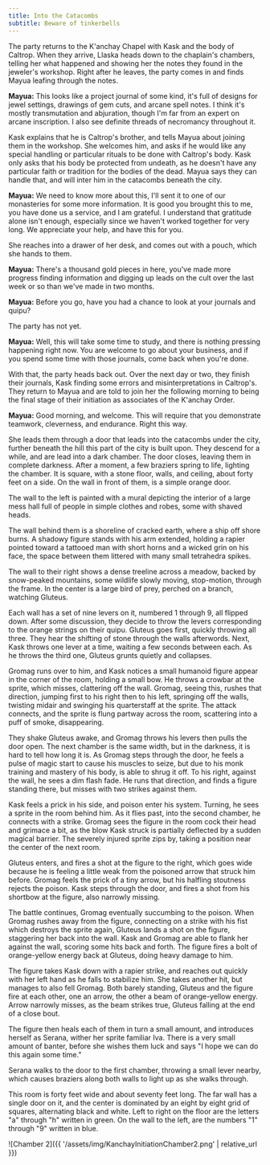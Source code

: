 ```yaml
---
title: Into the Catacombs
subtitle: Beware of tinkerbells
---
```


The party returns to the K'anchay Chapel with Kask and the body of Caltrop.  When they arrive, Llaska heads down to the chaplain's chambers, telling her what happened and showing her the notes they found in the jeweler's workshop.  Right after he leaves, the party comes in and finds Mayua leafing through the notes.

**Mayua:** This looks like a project journal of some kind, it's full of designs for jewel settings, drawings of gem cuts, and arcane spell notes.  I think it's mostly transmutation and abjuration, though I'm far from an expert on arcane inscription.  I also see definite threads of necromancy throughout it.

Kask explains that he is Caltrop's brother, and tells Mayua about joining them in the workshop.  She welcomes him, and asks if he would like any special handling or particular rituals to be done with Caltrop's body.  Kask only asks that his body be protected from undeath, as he doesn't have any particular faith or tradition for the bodies of the dead.  Mayua says they can handle that, and will inter him in the catacombs beneath the city.

**Mayua:** We need to know more about this, I'll sent it to one of our monasteries for some more information.  It is good you brought this to me, you have done us a service, and I am grateful.  I understand that gratitude alone isn't enough, especially since we haven't worked together for very long.  We appreciate your help, and have this for you.

She reaches into a drawer of her desk, and comes out with a pouch, which she hands to them.

**Mayua:** There's a thousand gold pieces in here, you've made more progress finding information and digging up leads on the cult over the last week or so than we've made in two months.

**Mayua:** Before you go, have you had a chance to look at your journals and quipu?

The party has not yet.

**Mayua:** Well, this will take some time to study, and there is nothing pressing happening right now.  You are welcome to go about your business, and if you spend some time with those journals, come back when you're done.

With that, the party heads back out.  Over the next day or two, they finish their journals, Kask finding some errors and misinterpretations in Caltrop's.  They return to Mayua and are told to join her the following morning to being the final stage of their initiation as associates of the K'anchay Order.

**Mayua:** Good morning, and welcome.  This will require that you demonstrate teamwork, cleverness, and endurance.  Right this way.

She leads them through a door that leads into the catacombs under the city, further beneath the hill this part of the city is built upon.  They descend for a while, and are lead into a dark chamber.  The door closes, leaving them in complete darkness.  After a moment, a few braziers spring to life, lighting the chamber.  It is square, with a stone floor, walls, and ceiling, about forty feet on a side.  On the wall in front of them, is a simple orange door.

The wall to the left is painted with a mural depicting the interior of a large mess hall full of people in simple clothes and robes, some with shaved heads.

The wall behind them is a shoreline of cracked earth, where a ship off shore burns.  A shadowy figure stands with his arm extended, holding a rapier pointed toward a tattooed man with short horns and a wicked grin on his face, the space between them littered with many small tetrahedra spikes.

The wall to their right shows a dense treeline across a meadow, backed by snow-peaked mountains, some wildlife slowly moving, stop-motion, through the frame.  In the center is a large bird of prey, perched on a branch, watching Gluteus.

Each wall has a set of nine levers on it, numbered 1 through 9, all flipped down.  After some discussion, they decide to throw the levers corresponding to the orange strings on their quipu.  Gluteus goes first, quickly throwing all three.  They hear the shifting of stone through the walls afterwords.  Next, Kask throws one lever at a time, waiting a few seconds between each.  As he throws the third one, Gluteus grunts quietly and collapses.

Gromag runs over to him, and Kask notices a small humanoid figure appear in the corner of the room, holding a small bow.  He throws a crowbar at the sprite, which misses, clattering off the wall.  Gromag, seeing this, rushes that direction, jumping first to his right then to his left, springing off the walls, twisting midair and swinging his quarterstaff at the sprite.  The attack connects, and the sprite is flung partway across the room, scattering into a puff of smoke, disappearing.

They shake Gluteus awake, and Gromag throws his levers then pulls the door open.  The next chamber is the same width, but in the darkness, it is hard to tell how long it is.  As Gromag steps through the door, he feels a pulse of magic start to cause his muscles to seize, but due to his monk training and mastery of his body, is able to shrug it off.  To his right, against the wall, he sees a dim flash fade.  He runs that direction, and finds a figure standing there, but misses with two strikes against them.

Kask feels a prick in his side, and poison enter his system.  Turning, he sees a sprite in the room behind him.  As it flies past, into the second chamber, he connects with a strike.  Gromag sees the figure in the room cock their head and grimace a bit, as the blow Kask struck is partially deflected by a sudden magical barrier.  The severely injured sprite zips by, taking a position near the center of the next room.

Gluteus enters, and fires a shot at the figure to the right, which goes wide because he is feeling a little weak from the poisoned arrow that struck him before.  Gromag feels the prick of a tiny arrow, but his halfling stoutness rejects the poison.  Kask steps through the door, and fires a shot from his shortbow at the figure, also narrowly missing.

The battle continues, Gromag eventually succumbing to the poison.  When Gromag rushes away from the figure, connecting on a strike with his fist which destroys the sprite again, Gluteus lands a shot on the figure, staggering her back into the wall.  Kask and Gromag are able to flank her against the wall, scoring some hits back and forth.  The figure fires a bolt of orange-yellow energy back at Gluteus, doing heavy damage to him.

The figure takes Kask down with a rapier strike, and reaches out quickly with her left hand as he falls to stabilize him.  She takes another hit, but manages to also fell Gromag.  Both barely standing, Gluteus and the figure fire at each other, one an arrow, the other a beam of orange-yellow energy.  Arrow narrowly misses, as the beam strikes true, Gluteus falling at the end of a close bout.

The figure then heals each of them in turn a small amount, and introduces herself as Serana, wither her sprite familiar Iva.  There is a very small amount of banter, before she wishes them luck and says "I hope we can do this again some time."

Serana walks to the door to the first chamber, throwing a small lever nearby, which causes braziers along both walls to light up as she walks through.

This room is forty feet wide and about seventy feet long.  The far wall has a single door on it, and the center is dominated by an eight by eight grid of squares, alternating black and white.  Left to right on the floor are the letters "a" through "h" written in green.  On the wall to the left, are the numbers "1" through "9" written in blue.

![Chamber 2]({{ '/assets/img/KanchayInitiationChamber2.png' | relative_url }})
